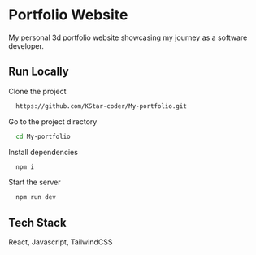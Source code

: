 # Portfolio Website

My personal 3d portfolio website showcasing my journey as a software developer.



## Run Locally

Clone the project


```bash
  https://github.com/KStar-coder/My-portfolio.git
```

Go to the project directory

```bash
  cd My-portfolio
```

Install dependencies

```bash
  npm i
```

Start the server

```bash
  npm run dev
```




## Tech Stack

React, Javascript, TailwindCSS













